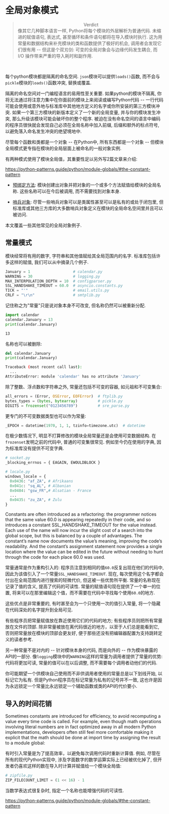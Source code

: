 # 全局对象模式

> <center>Verdict</center>
> 像其它几种脚本语言一样, Python将每个模块的外层解析为普通代码. 未缩进的赋值语句, 表达式, 甚至循环和条件语句都将在导入模块时执行. 这为用常量和数据结构来补充模块的类和函数提供了极好的机会, 调用者会发现它们很有用 -- 但这是个双刃剑: 可变的全局对象会与边缘代码发生耦合, 而 I/O 操作带来严重的导入耗时和副作用.
<br>

每个python模块都是隔离的命名空间. `json`模块可以提供`loads()`函数, 而不会与`pickle`模块的`loads()`函数冲突, 替换或覆盖.

隔离的命名空间对一门编程语言的易用性至关重要. 如果python的模块不隔离, 你将无法通过将注意力集中在你面前的模块上来阅读或编写Python代码 -- 一行代码可能会使用或意外地与标准库中其他地方定义的名字或你所安装的第三方模块冲突. 如果一个第三方模块的新版本定义了一个新的全局变量, 并与你的模块发生冲突, 那么升级该模块可能会破坏你的整个程序. 被迫在没有命名空间的语言中编码的程序员很快就会发现自己必须在全局名称中加入前缀, 后缀和额外的标点符号, 以避免落入命名发生冲突的绝望境地中.

尽管每个函数和类都是一个对象 -- 在Python中, 所有东西都是一个对象 -- 但模块全局模式更专指在模块的全局层面上被命名的一般对象实例.

有两种模式使用了模块全局值，其重要性足以另外写2篇文章来介绍:

https://python-patterns.guide/python/module-globals/#the-constant-pattern

* [预绑定方法](https://python-patterns.guide/python/prebound-methods/): 模块创建出对象并把对象的一个或多个方法赋值给模块的全局名称. 这些名称可以在今后被调用, 而不需要找到对象本身.

* [哨兵对象](https://python-patterns.guide/python/sentinel-object/): 尽管一些哨兵对象可以是类属性甚至可以是私有的或处于闭包里, 但标准库或其他三方库的大多数哨兵对象定义在模块的全局命名空间里并且可以被访问.

本文覆盖一些其他常见的全局对象例子.

## 常量模式

模块经常将有用的数字, 字符串和其他值赋给其全局范围内的名字. 标准库包括许多这样的赋值, 我们可以从中摘录几个例子.

```python
January = 1                   # calendar.py
WARNING = 30                  # logging.py
MAX_INTERPOLATION_DEPTH = 10  # configparser.py
SSL_HANDSHAKE_TIMEOUT = 60.0  # asyncio.constants.py
TICK = "'"                    # email.utils.py
CRLF = "\r\n"                 # smtplib.py
```

记住称之为"常量"只是说对象本身不可改变, 但名称仍然可以被重新分配.

```python
import calendar
calendar.January = 13
print(calendar.January)
```
```bash
13
```
名称也可以被删除:
```python
del calendar.January
print(calendar.January)
```
```bash
Traceback (most recent call last):
  ...
AttributeError: module 'calendar' has no attribute 'January'
```
除了整数、浮点数和字符串之外, 常量还包括不可变的容器, 如元祖和不可变集合:
```python
all_errors = (Error, OSError, EOFError)  # ftplib.py
bytes_types = (bytes, bytearray)         # pickle.py
DIGITS = frozenset("0123456789")         # sre_parse.py
```
更专门的不可变数据类型也可以作为常量:
```python
_EPOCH = datetime(1970, 1, 1, tzinfo=timezone.utc)  # datetime
```
在极少数情况下, 明显不打算修改的模块全局常量还是会使用可变数据结构. 在`frozenset`发明之前的代码中, 普通的可变集很常见. 例如至今仍在使用的字典, 因为标准库没有提供不可变字典.
```python
# socket.py
_blocking_errnos = { EAGAIN, EWOULDBLOCK }
```
```python
# locale.py
windows_locale = {
  0x0436: "af_ZA", # Afrikaans
  0x041c: "sq_AL", # Albanian
  0x0484: "gsw_FR",# Alsatian - France
  ...
  0x0435: "zu_ZA", # Zulu
}
```
Constants are often introduced as a refactoring: the programmer notices that the same value 60.0 is appearing repeatedly in their code, and so introduces a constant SSL_HANDSHAKE_TIMEOUT for the value instead. Each use of the name will now incur the slight cost of a search into the global scope, but this is balanced by a couple of advantages. The constant’s name now documents the value’s meaning, improving the code’s readability. And the constant’s assignment statement now provides a single location where the value can be edited in the future without needing to hunt through the code for each place 60.0 was used.

常量通常是作为重构引入的: 程序员注意到相同的值`60.0`反复出现在他们的代码中, 因此为该值引入了一个常量`SSL_HANDSHAKE_TIMEOUT`. 现在, 每次使用这个名字都会付出在全局范围内进行搜索的轻微代价, 但这被一些优势所平衡. 常量的名称现在记录了值的含义, 提高了代码的可读性. 常量的赋值语句现在提供了一个单一的位置, 将来可以在那里编辑这个值，而不需要在代码中寻找每个使用`60.0`的地方.

这些优点是非常重要的, 有时甚至会为一个只使用一次的值引入常量, 将一个隐藏在代码深处的名字提升到全局可见.

有些程序员把常量赋值放在靠近使用它们的代码的地方; 有些程序员则把所有常量放在文件的顶部. 除非常量被放在离代码很近的地方，以至于人们总是能看到它, 否则把常量放在模块的顶部会更友好, 便于那些还没有把编辑器配置为支持跳转定义的读者参考.

另一种常量不是对内的 -- 针对模块本身的代码, 而是向外的 -- 作为模块暴露的API的一部分. 像`logging`模块中的`WARNING`这样的常量为调用者提供了常量的优势: 代码将更加可读, 常量的值可以在以后调整, 而不需要每个调用者动他们的代码.

你可能期望一个供模块自己使用而不非供调用者使用的常量总是以下划线开始, 以标记它为私有. 但是Python程序员在标记常量为私有的记号并不一致, 这也许是因为永远锁定一个常量比永远锁定一个辅助函数或类的API的代价要小.

## 导入的时间花销

Sometimes constants are introduced for efficiency, to avoid recomputing a value every time code is called. For example, even though math operations involving literal numbers are in fact optimized away in all modern Python implementations, developers often still feel more comfortable making it explicit that the math should be done at import time by assigning the result to a module global:

有时引入常量是为了提高效率，以避免每次调用代码时重新计算值. 例如, 尽管在所有的现代Python实现中, 涉及字面数字的数学运算实际上已经被优化掉了,  但开发者仍喜欢这样的数在导入时计算并赋值给一个模块全局值:

```python
# zipfile.py
ZIP_FILECOUNT_LIMIT = (1 << 16) - 1
```

当数学表达式很复杂时, 指定一个名称也能增强代码的可读性.

https://python-patterns.guide/python/module-globals/#the-constant-pattern

